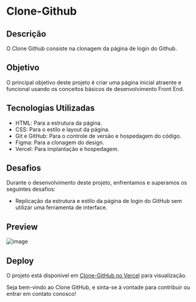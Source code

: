 # Clone-Github

## Descrição

O Clone Github consiste na clonagem da página de login do Github.

## Objetivo

O principal objetivo deste projeto é criar uma página inicial atraente e funcional usando os conceitos básicos de desenvolvimento Front End.

## Tecnologias Utilizadas

- HTML: Para a estrutura da página.
- CSS: Para o estilo e layout da página.
- Git e GitHub: Para o controle de versão e hospedagem do código.
- Figma: Para a clonagem do design.
- Vercel: Para implantação e hospedagem.

## Desafios

Durante o desenvolvimento deste projeto, enfrentamos e superamos os seguintes desafios:

- Replicação da estrutura e estilo da página de login do GitHub sem utilizar uma ferramenta de interface.

## Preview

![image](https://github.com/oliveira-k/Clone-Github/assets/140715453/5a6ab2b7-c3d5-4890-b529-f274ed21718d)



## Deploy

O projeto está disponível em [Clone-GitHub no Vercel](https://clone-github-iota.vercel.app/) para visualização.

Seja bem-vindo ao Clone GitHub, e sinta-se à vontade para contribuir ou entrar em contato conosco!

